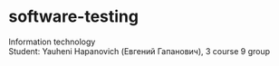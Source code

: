 # software-testing
Information technology <br />
Student: Yauheni Hapanovich (Евгений Гапанович), 3 course 9 group